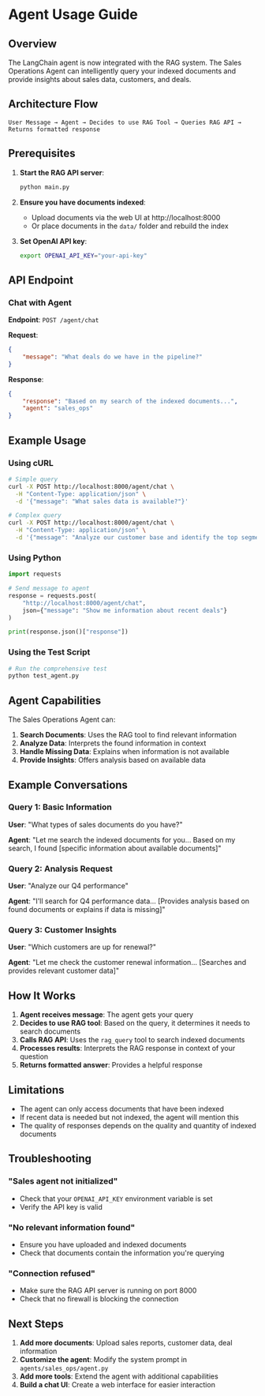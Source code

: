 # Agent Usage Guide

## Overview

The LangChain agent is now integrated with the RAG system. The Sales Operations Agent can intelligently query your indexed documents and provide insights about sales data, customers, and deals.

## Architecture Flow

```
User Message → Agent → Decides to use RAG Tool → Queries RAG API → Returns formatted response
```

## Prerequisites

1. **Start the RAG API server**:
   ```bash
   python main.py
   ```

2. **Ensure you have documents indexed**:
   - Upload documents via the web UI at http://localhost:8000
   - Or place documents in the `data/` folder and rebuild the index

3. **Set OpenAI API key**:
   ```bash
   export OPENAI_API_KEY="your-api-key"
   ```

## API Endpoint

### Chat with Agent

**Endpoint**: `POST /agent/chat`

**Request**:
```json
{
    "message": "What deals do we have in the pipeline?"
}
```

**Response**:
```json
{
    "response": "Based on my search of the indexed documents...",
    "agent": "sales_ops"
}
```

## Example Usage

### Using cURL

```bash
# Simple query
curl -X POST http://localhost:8000/agent/chat \
  -H "Content-Type: application/json" \
  -d '{"message": "What sales data is available?"}'

# Complex query
curl -X POST http://localhost:8000/agent/chat \
  -H "Content-Type: application/json" \
  -d '{"message": "Analyze our customer base and identify the top segments"}'
```

### Using Python

```python
import requests

# Send message to agent
response = requests.post(
    "http://localhost:8000/agent/chat",
    json={"message": "Show me information about recent deals"}
)

print(response.json()["response"])
```

### Using the Test Script

```bash
# Run the comprehensive test
python test_agent.py
```

## Agent Capabilities

The Sales Operations Agent can:

1. **Search Documents**: Uses the RAG tool to find relevant information
2. **Analyze Data**: Interprets the found information in context
3. **Handle Missing Data**: Explains when information is not available
4. **Provide Insights**: Offers analysis based on available data

## Example Conversations

### Query 1: Basic Information
**User**: "What types of sales documents do you have?"

**Agent**: "Let me search the indexed documents for you... Based on my search, I found [specific information about available documents]"

### Query 2: Analysis Request
**User**: "Analyze our Q4 performance"

**Agent**: "I'll search for Q4 performance data... [Provides analysis based on found documents or explains if data is missing]"

### Query 3: Customer Insights
**User**: "Which customers are up for renewal?"

**Agent**: "Let me check the customer renewal information... [Searches and provides relevant customer data]"

## How It Works

1. **Agent receives message**: The agent gets your query
2. **Decides to use RAG tool**: Based on the query, it determines it needs to search documents
3. **Calls RAG API**: Uses the `rag_query` tool to search indexed documents
4. **Processes results**: Interprets the RAG response in context of your question
5. **Returns formatted answer**: Provides a helpful response

## Limitations

- The agent can only access documents that have been indexed
- If recent data is needed but not indexed, the agent will mention this
- The quality of responses depends on the quality and quantity of indexed documents

## Troubleshooting

### "Sales agent not initialized"
- Check that your `OPENAI_API_KEY` environment variable is set
- Verify the API key is valid

### "No relevant information found"
- Ensure you have uploaded and indexed documents
- Check that documents contain the information you're querying

### "Connection refused"
- Make sure the RAG API server is running on port 8000
- Check that no firewall is blocking the connection

## Next Steps

1. **Add more documents**: Upload sales reports, customer data, deal information
2. **Customize the agent**: Modify the system prompt in `agents/sales_ops/agent.py`
3. **Add more tools**: Extend the agent with additional capabilities
4. **Build a chat UI**: Create a web interface for easier interaction